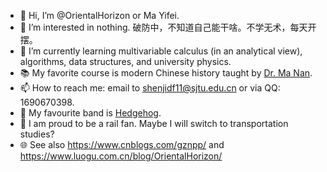 - 👋 Hi, I’m @OrientalHorizon or Ma Yifei.
- 👀 I’m interested in nothing. 破防中，不知道自己能干啥。不学无术，每天开摆。
- 🌱 I’m currently learning multivariable calculus (in an analytical view), algorithms, data structures, and university physics.
- 📚 My favorite course is modern Chinese history taught by [Dr. Ma Nan](https://ma.sjtu.edu.cn/info/1196/3365.htm?id=323).
- 📫 How to reach me: email to shenjidf11@sjtu.edu.cn or via QQ: 1690670398.
- 🎸 My favourite band is [Hedgehog](http://ciweiyuedui.com/).
- 🚆 I am proud to be a rail fan. Maybe I will switch to transportation studies?
- 🌐 See also https://www.cnblogs.com/gznpp/ and https://www.luogu.com.cn/blog/OrientalHorizon/

<!---
OrientalHorizon/OrientalHorizon is a ✨ special ✨ repository because its `README.md` (this file) appears on your GitHub profile.
You can click the Preview link to take a look at your changes.
--->
